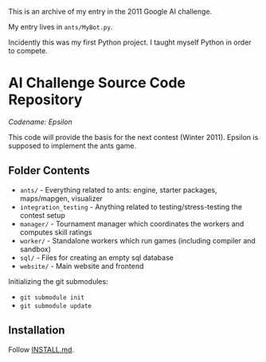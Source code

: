 This is an archive of my entry in the 2011 Google AI challenge.

My entry lives in `ants/MyBot.py`.

Incidently this was my first Python project. I taught myself Python in order to
compete.

# AI Challenge Source Code Repository

*Codename: Epsilon*

This code will provide the basis for the next contest (Winter 2011).
Epsilon is supposed to implement the ants game.

Folder Contents
---------------

* `ants/` - Everything related to ants: engine, starter packages, maps/mapgen, visualizer
* `integration_testing` - Anything related to testing/stress-testing the contest setup
* `manager/` - Tournament manager which coordinates the workers and computes skill ratings
* `worker/` - Standalone workers which run games (including compiler and sandbox)
* `sql/` - Files for creating an empty sql database
* `website/` - Main website and frontend

Initializing the git submodules:

* `git submodule init`
* `git submodule update`

Installation
---------------

Follow [INSTALL.md](https://github.com/aichallenge/aichallenge/blob/epsilon/INSTALL.md).
